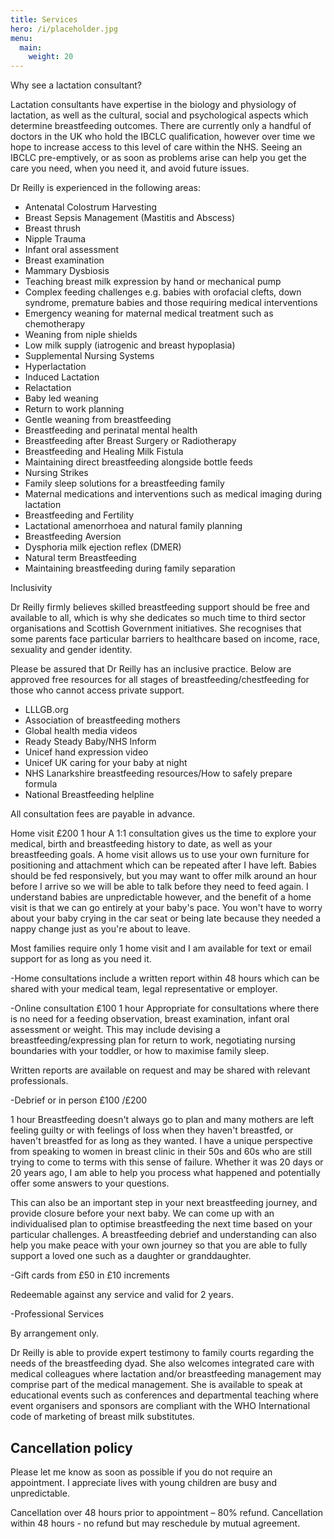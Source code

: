 ```yaml
---
title: Services
hero: /i/placeholder.jpg
menu:
  main:
    weight: 20
---
```


Why see a lactation consultant?

Lactation consultants have expertise in the biology and physiology of lactation, as well as the cultural, social and psychological aspects which determine breastfeeding outcomes.
There are currently only a handful of doctors in the UK who hold the IBCLC qualification, however over time we hope to increase access to this level of care within the NHS.
Seeing an IBCLC pre-emptively, or as soon as problems arise can help you get the care you need, when you need it, and avoid future issues.

Dr Reilly is experienced in the following areas:

* Antenatal Colostrum Harvesting
* Breast Sepsis Management (Mastitis and Abscess)
* Breast thrush
* Nipple Trauma
* Infant oral assessment
* Breast examination
* Mammary Dysbiosis
* Teaching breast milk expression by hand or mechanical pump
* Complex feeding challenges e.g. babies with orofacial clefts, down syndrome, premature babies and those requiring medical interventions
* Emergency weaning for maternal medical treatment such as chemotherapy
* Weaning from niple shields
* Low milk supply (iatrogenic and breast hypoplasia)
* Supplemental Nursing Systems
* Hyperlactation
* Induced Lactation
* Relactation
* Baby led weaning
* Return to work planning
* Gentle weaning from breastfeeding
* Breastfeeding and perinatal mental health
* Breastfeeding after Breast Surgery or Radiotherapy
* Breastfeeding and Healing Milk Fistula
* Maintaining direct breastfeeding alongside bottle feeds
* Nursing Strikes
* Family sleep solutions for a breastfeeding family
* Maternal medications and interventions such as medical imaging during lactation
* Breastfeeding and Fertility
* Lactational amenorrhoea and natural family planning
* Breastfeeding Aversion
* Dysphoria milk ejection reflex (DMER)
* Natural term Breastfeeding
* Maintaining breastfeeding during family separation


Inclusivity

Dr Reilly firmly believes skilled breastfeeding support should be free and available to all, which is why she dedicates so much time to third sector organisations and Scottish Government initiatives.
She recognises that some parents face particular barriers to healthcare based on income, race, sexuality and gender identity.

Please be assured that Dr Reilly has an inclusive practice. Below are approved free resources for all stages of breastfeeding/chestfeeding for those who cannot access private support.

* LLLGB.org
* Association of breastfeeding mothers
* Global health media videos
* Ready Steady Baby/NHS Inform
* Unicef hand expression video
* Unicef UK caring for your baby at night
* NHS Lanarkshire breastfeeding resources/How to safely prepare formula
* National Breastfeeding helpline


All consultation fees are payable in advance.


Home visit
£200
1 hour
A 1:1 consultation gives us the time to explore your medical, birth and breastfeeding history to date, as well as your breastfeeding goals. A home visit allows us to use your own furniture for positioning and attachment which can be repeated after I have left. Babies should be fed responsively, but you may want to offer milk around an hour before I arrive so we will be able to talk before they need to feed again. I understand babies are unpredictable however, and the benefit of a home visit is that we can go entirely at your baby's pace. You won't have to worry about your baby crying in the car seat or being late because they needed a nappy change just as you're about to leave.

Most families require only 1 home visit and I am available for text or email support for as long as you need it.

-Home consultations include a written report within 48 hours which can be shared with your medical team, legal representative or employer.

-Online consultation
£100
1 hour
Appropriate for consultations where there is no need for a feeding observation, breast examination, infant oral assessment or weight. This may include devising a breastfeeding/expressing plan for return to work, negotiating nursing boundaries with your toddler, or how to maximise family sleep.

Written reports are available on request and may be shared with relevant professionals.

-Debrief or in person
£100 /£200

1 hour
Breastfeeding doesn't always go to plan and many mothers are left feeling guilty or with feelings of loss when they haven't breastfed, or haven't breastfed for as long as they wanted. I have a unique perspective from speaking to women in breast clinic in their 50s and 60s who are still trying to come to terms with this sense of failure. Whether it was 20 days or 20 years ago, I am able to help you process what happened and potentially offer some answers to your questions.

This can also be an important step in your next breastfeeding journey, and provide closure before your next baby. We can come up with an individualised plan to optimise breastfeeding the next time based on your particular challenges. A breastfeeding debrief and understanding can also help you make peace with your own journey so that you are able to fully support a loved one such as a daughter or granddaughter.

-Gift cards from £50 in £10 increments

Redeemable against any service and valid for 2 years.


-Professional Services

By arrangement only.

Dr Reilly is able to provide expert testimony to family courts regarding the needs of the breastfeeding dyad.
She also welcomes integrated care with medical colleagues where lactation and/or breastfeeding management may comprise part of the medical management.
She is available to speak at educational events such as conferences and departmental teaching where event organisers and sponsors are compliant with the WHO International code of marketing of breast milk substitutes.



## Cancellation policy

Please let me know as soon as possible if you do not require an appointment. I appreciate lives with young children are busy and unpredictable.

Cancellation over 48 hours prior to appointment – 80% refund.
Cancellation within 48 hours - no refund but may reschedule by mutual agreement.
